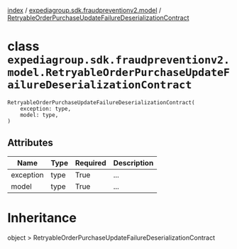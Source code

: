 [index](index.md) / [expediagroup.sdk.fraudpreventionv2.model](expediagroup.sdk.fraudpreventionv2.model.md) / [RetryableOrderPurchaseUpdateFailureDeserializationContract](RetryableOrderPurchaseUpdateFailureDeserializationContract.md)
# class `expediagroup.sdk.fraudpreventionv2.model.RetryableOrderPurchaseUpdateFailureDeserializationContract`
```
RetryableOrderPurchaseUpdateFailureDeserializationContract(
    exception: type,
    model: type,
)
```





## Attributes
    
    
        
    
        
    

|    Name   | Type | Required | Description |
|-----------|------|----------|-------------|
| exception | type |   True   |     ...     |
|   model   | type |   True   |     ...     |










# Inheritance
object  > RetryableOrderPurchaseUpdateFailureDeserializationContract